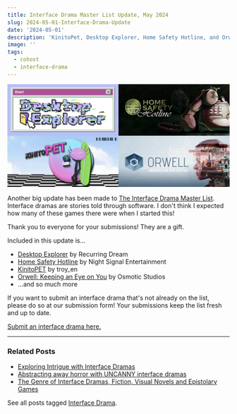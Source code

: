 ```yaml
---
title: Interface Drama Master List Update, May 2024
slug: 2024-05-01-Interface-Drama-Update
date: '2024-05-01'
description: 'KinitoPet, Desktop Explorer, Home Safety Hotline, and Orwell.'
image: ''
tags:
  - cohost
  - interface-drama
---
```


![Four up of four different interface dramas. Desktop Explorer, Home Safety Hotline, KinitoPet, and Orwell.](interface-drama.png)

Another big update has been made to [The Interface Drama Master List](https://illuminesce.net/interface-drama). Interface dramas are stories told through software. I don't think I expected how many of these games there were when I started this!

Thank you to everyone for your submissions! They are a gift.

Included in this update is...

* [Desktop Explorer](https://recurringdream.itch.io/desktop-explorer) by Recurring Dream
* [Home Safety Hotline](https://nightsignalentertainment.itch.io/home-safety-hotline) by Night Signal Entertainment
* [KinitoPET](https://www.kinitopet.com/) by troy_en
* [Orwell: Keeping an Eye on You](https://osmoticstudios.itch.io/orwell-keeping-an-eye-on-you) by Osmotic Studios
* ...and so much more

If you want to submit an interface drama that's not already on the list, please do so at our submission form! Your submissions keep the list fresh and up to date.

[Submit an interface drama here.](https://forms.gle/NKXv94fuBjSoZ9pv6)

---

### Related Posts

* [Exploring Intrigue with Interface Dramas](/blog/posts/2024-04-22-Interface-Drama-Streaming-Vol1/)
* [Abstracting away horror with UNCANNY interface dramas](/blog/posts/2024-05-11-Interface-Drama-Streaming-Vol3/)
* [The Genre of Interface Dramas, Fiction, Visual Novels and Epistolary Games](/blog/posts/2023-08-22-Interface-Drama/)

See all posts tagged [Interface Drama](/tags/interface-drama/).
